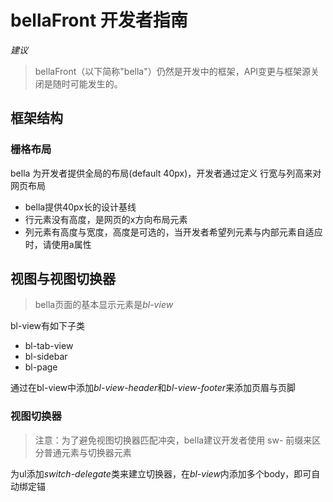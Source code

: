 # bellaFront 开发者指南
_建议_
> bellaFront（以下简称"bella"）仍然是开发中的框架，API变更与框架源关闭是随时可能发生的。
## 框架结构
### 栅格布局
bella 为开发者提供全局的布局(default 40px)，开发者通过定义
行宽与列高来对网页布局
* bella提供40px长的设计基线
* 行元素没有高度，是网页的x方向布局元素
* 列元素有高度与宽度，高度是可选的，当开发者希望列元素与内部元素自适应时，请使用a属性



## 视图与视图切换器
> bella页面的基本显示元素是*bl-view*

bl-view有如下子类

* bl-tab-view
* bl-sidebar
* bl-page

通过在bl-view中添加*bl-view-header*和*bl-view-footer*来添加页眉与页脚

### 视图切换器

>注意：为了避免视图切换器匹配冲突，bella建议开发者使用 sw- 前缀来区分普通元素与切换器元素

为ul添加*switch-delegate*类来建立切换器，在*bl-view*内添加多个body，即可自动绑定锚
